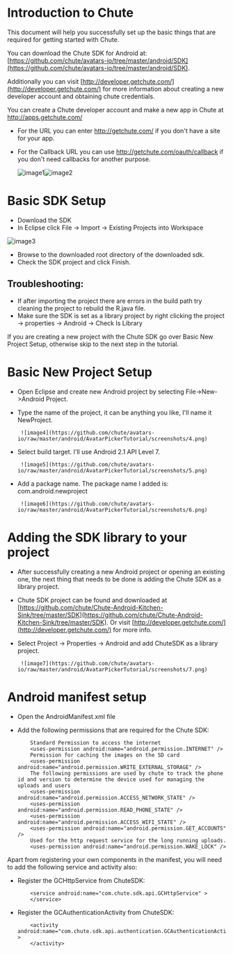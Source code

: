 
Introduction to Chute
====

This document will help you successfully set up the basic things that are required for
getting started with Chute.

You can download the Chute SDK for Android at:
[https://github.com/chute/avatars-io/tree/master/android/SDK](https://github.com/chute/avatars-io/tree/master/android/SDK).

Additionally you can visit [http://developer.getchute.com/](http://developer.getchute.com/) for more information about creating a new developer account and obtaining chute credentials.

You can create a Chute developer account and make a new app in Chute at http://apps.getchute.com/

- For the URL you can enter http://getchute.com/ if you don't have a site for your app.
- For the Callback URL you can use http://getchute.com/oauth/callback if you don't need callbacks for another purpose.
	
	![image1](https://github.com/chute/avatars-io/raw/master/android/AvatarPickerTutorial/screenshots/1.png)![image2](https://github.com/chute/avatars-io/raw/master/android/AvatarPickerTutorial/screenshots/2.png)  

Basic SDK Setup
====

* Download the SDK 
* In Eclipse click File -> Import -> Existing Projects into Workspace

![image3](https://github.com/chute/avatars-io/raw/master/android/AvatarPickerTutorial/screenshots/3.png)

* Browse to the downloaded root directory of the downloaded sdk.
* Check the SDK project and click Finish.

Troubleshooting:
----

* If after importing the project there are errors in the build path try cleaning the project to rebuild the R.java file.
* Make sure the SDK is set as a library project by right clicking the project -> properties -> Android -> Check Is Library

If you are creating a new project with the Chute SDK go over Basic New Project Setup, otherwise skip to the next step in the tutorial.

Basic New Project Setup
====

* Open Eclipse and create new Android project by selecting File->New->Android Project.
* Type the name of the project, it can be anything you like, I'll name it NewProject.

       ![image4](https://github.com/chute/avatars-io/raw/master/android/AvatarPickerTutorial/screenshots/4.png)
  
* Select build target. I'll use Android 2.1 API Level 7.  
 
       ![image5](https://github.com/chute/avatars-io/raw/master/android/AvatarPickerTutorial/screenshots/5.png)
  
* Add a package name. The package name I added is: com.android.newproject

       ![image6](https://github.com/chute/avatars-io/raw/master/android/AvatarPickerTutorial/screenshots/6.png)
  
Adding the SDK library to your project
====

* After successfully creating a new Android project or opening an existing one, the next thing that needs to be done
  is adding the Chute SDK as a library project.
* Chute SDK project can be found and downloaded at [https://github.com/chute/Chute-Android-Kitchen-Sink/tree/master/SDK](https://github.com/chute/Chute-Android-Kitchen-Sink/tree/master/SDK). Or visit [http://developer.getchute.com/](http://developer.getchute.com/) for more info.

* Select Project -> Properties -> Android and add ChuteSDK as a library project.

       ![image7](https://github.com/chute/avatars-io/raw/master/android/AvatarPickerTutorial/screenshots/7.png)
  
    
Android manifest setup
====

* Open the AndroidManifest.xml file 

* Add the following permissions that are required for the Chute SDK:

    ```
        Standard Permission to access the internet
        <uses-permission android:name="android.permission.INTERNET" />
        Permission for caching the images on the SD card
        <uses-permission android:name="android.permission.WRITE_EXTERNAL_STORAGE" />
        The following permissions are used by chute to track the phone id and version to determine the device used for managing the uploads and users
        <uses-permission android:name="android.permission.ACCESS_NETWORK_STATE" />
        <uses-permission android:name="android.permission.READ_PHONE_STATE" />
        <uses-permission android:name="android.permission.ACCESS_WIFI_STATE" />
        <uses-permission android:name="android.permission.GET_ACCOUNTS" />
        Used for the http request service for the long running uploads.
        <uses-permission android:name="android.permission.WAKE_LOCK" />
    ```

Apart from registering your own components in the manifest, you will need to add the following service and activity also:

* Register the GCHttpService from ChuteSDK:

    ```
        <service android:name="com.chute.sdk.api.GCHttpService" >
        </service> 
    ```
 
* Register the GCAuthenticationActivity from ChuteSDK:

    ```
        <activity android:name="com.chute.sdk.api.authentication.GCAuthenticationActivity" >
        </activity> 
    ```
 